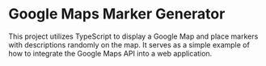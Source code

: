 # Google Maps Marker Generator
This project utilizes TypeScript to display a Google Map and place markers with descriptions randomly on the map. It serves as a simple example of how to integrate the Google Maps API into a web application.
